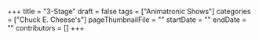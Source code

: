 +++
title = "3-Stage"
draft = false
tags = ["Animatronic Shows"]
categories = ["Chuck E. Cheese's"]
pageThumbnailFile = ""
startDate = ""
endDate = ""
contributors = []
+++
